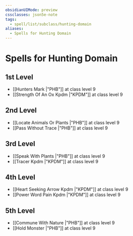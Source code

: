 ```yaml
---
obsidianUIMode: preview
cssclasses: json5e-note
tags:
  - spell/list/subclass/hunting-domain
aliases:
  - Spells for Hunting Domain
---
```

# Spells for Hunting Domain

## 1st Level

- [[Hunters Mark \|"PHB"]] at class level 9
- [[Strength Of An Ox Kpdm \|"KPDM"]] at class level 9

## 2nd Level

- [[Locate Animals Or Plants \|"PHB"]] at class level 9
- [[Pass Without Trace \|"PHB"]] at class level 9

## 3rd Level

- [[Speak With Plants \|"PHB"]] at class level 9
- [[Tracer Kpdm \|"KPDM"]] at class level 9

## 4th Level

- [[Heart Seeking Arrow Kpdm \|"KPDM"]] at class level 9
- [[Power Word Pain Kpdm \|"KPDM"]] at class level 9

## 5th Level

- [[Commune With Nature \|"PHB"]] at class level 9
- [[Hold Monster \|"PHB"]] at class level 9

